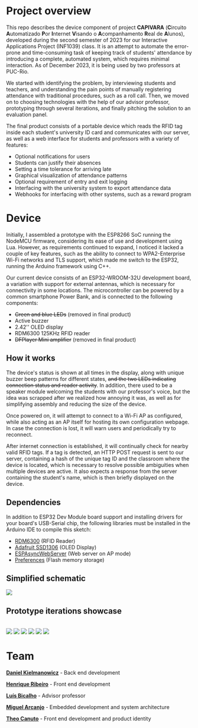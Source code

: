 # Project overview

This repo describes the device component of project **CAPIVARA** (**C**ircuito **A**utomatizado **P**or **I**nternet **V**isando o **A**companhamento **R**eal de **A**lunos), developed during the second semester of 2023 for our Interactive Applications Project (INF1039) class. It is an attempt to automate the error-prone and time-consuming task of keeping track of students' attendance by introducing a complete, automated system, which requires minimal interaction. As of December 2023, it is being used by two professors at PUC-Rio.

We started with identifying the problem, by interviewing students and teachers, and understanding the pain points of manually registering attendance with traditional procedures, such as a roll call. Then, we moved on to choosing technologies with the help of our advisor professor, prototyping through several iterations, and finally pitching the solution to an evaluation panel.

The final product consists of a portable device which reads the RFID tag inside each student's university ID card and communicates with our server, as well as a web interface for students and professors with a variety of features:

- Optional notifications for users
- Students can justify their absences
- Setting a time tolerance for arriving late
- Graphical visualization of attendance patterns
- Optional requirement of entry and exit logging
- Interfacing with the university system to export attendance data
- Webhooks for interfacing with other systems, such as a reward program

# Device

Initially, I assembled a prototype with the ESP8266 SoC running the NodeMCU firmware, considering its ease of use and development using Lua. However, as requirements continued to expand, I noticed it lacked a couple of key features, such as the ability to connect to WPA2-Enterprise Wi-Fi networks and TLS support, which made me switch to the ESP32, running the Arduino framework using C++.

Our current device consists of an ESP32-WROOM-32U development board, a variation with support for external antennas, which is necessary for connectivity in some locations. The microcontroller can be powered by a common smartphone Power Bank, and is connected to the following components:

- ~~Green and blue LEDs~~ (removed in final product)
- Active buzzer
- 2.42'' OLED display
- RDM6300 125KHz RFID reader
- ~~DFPlayer Mini amplifier~~ (removed in final product)

## How it works

The device's status is shown at all times in the display, along with unique buzzer beep patterns for different states, ~~and the two LEDs indicating connection status and reader activity~~. In addition, there used to be a speaker module welcoming the students with our professor's voice, but the idea was scrapped after we realized how annoying it was, as well as for simplifying assembly and reducing the size of the device.

Once powered on, it will attempt to connect to a Wi-Fi AP as configured, while also acting as an AP itself for hosting its own configuration webpage. In case the connection is lost, it will warn users and periodically try to reconnect.

After internet connection is established, it will continually check for nearby valid RFID tags. If a tag is detected, an HTTP POST request is sent to our server, containing a hash of the unique tag ID and the classroom where the device is located, which is necessary to resolve possible ambiguities when multiple devices are active. It also expects a response from the server containing the student's name, which is then briefly displayed on the device.

## Dependencies

In addition to ESP32 Dev Module board support and installing drivers for your board's USB-Serial chip, the following libraries must be installed in the Arduino IDE to compile this sketch:

- [RDM6300](https://github.com/arduino12/rdm6300) (RFID Reader)
- [Adafruit SSD1306](https://github.com/adafruit/Adafruit_SSD1306) (OLED Display)
- [ESPAsyncWebServer](https://github.com/dvarrel/ESPAsyncWebSrv) (Web server on AP mode)
- [Preferences](https://github.com/vshymanskyy/Preferences) (Flash memory storage)

## Simplified schematic

<img src="media/img7.png">

## Prototype iterations showcase

<br>

<img src="media/img1.jpg">

<img src="media/img2.jpg">

<img src="media/img3.jpg">

<img src="media/img4.jpg">

<img src="media/img5.jpg">

<img src="media/img6.jpg">

<br>

# Team

[**Daniel Kielmanowicz**](https://github.com/danielrjk/capivara) - Back end development

[**Henrique Ribeiro**](https://github.com/henriqueribe/capibararepo) - Front end development

[**Luís Bicalho**](https://github.com/Kirink212) - Advisor professor

[**Miguel Arcanjo**](https://github.com/bathwaterpizza) - Embedded development and system architecture

[**Theo Canuto**](https://github.com/canutoth/projetos_automacao) - Front end development and product identity
